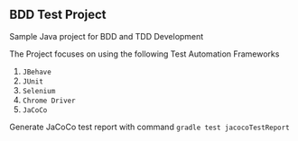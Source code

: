 ## BDD Test Project

Sample Java project for BDD and TDD Development

The Project focuses on using the following Test Automation Frameworks

1. `JBehave`
2. `JUnit`  
3. `Selenium` 
4. `Chrome Driver`
5. `JaCoCo`

Generate JaCoCo test report with command `gradle test jacocoTestReport`